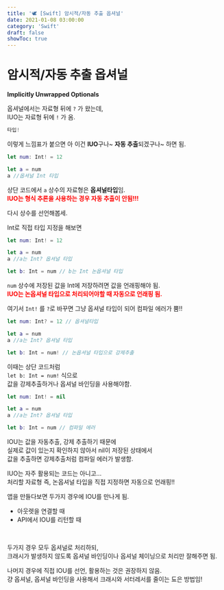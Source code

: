 ```yaml
---
title: '🕊 [Swift] 암시적/자동 추출 옵셔널'
date: 2021-01-08 03:00:00
category: 'Swift'
draft: false
showToc: true
---
```


# 암시적/자동 추출 옵셔널

**Implicitly Unwrapped Optionals**

옵셔널에서는 자료형 뒤에 `?` 가 왔는데,  
IUO는 자료형 뒤에 `!` 가 옴.

```swift
타입!
```

이렇게 느낌표가 붙으면 아 이건 **IUO**구나~ **자동 추출**되겠구나~ 하면 됨.

```swift
let num: Int! = 12

let a = num
a //옵셔널 Int 타입
```

상단 코드에서 `a` 상수의 자료형은 **옵셔널타입**임.  
<span style="color: red;">**IUO는 형식 추론을 사용하는 경우 자동 추출이 안됨!!!**</span>

다시 상수를 선언해봅세.

Int로 직접 타입 지정을 해보면

```swift
let num: Int! = 12

let a = num
a //a는 Int? 옵셔널 타입

let b: Int = num // b는 Int 논옵셔널 타입
```

`num` 상수에 저장된 값을 Int에 저장하려면 값을 언래핑해야 됨.  
<span style="color: red;">**IUO는 논옵셔널 타입으로 처리되어야할 때 자동으로 언래핑 됨.**</span>

여기서 `Int!` 를 `?`로 바꾸면 그냥 옵셔널 타입이 되어 컴파일 에러가 뿜!!

```swift
let num: Int? = 12 // 옵셔널타입

let a = num
a //a는 Int? 옵셔널 타입

let b: Int = num! // 논옵셔널 타입으로 강제추출
```

이때는 상단 코드처럼  
`let b: Int = num!` 식으로  
값을 강제추출하거나 옵셔널 바인딩을 사용해야함.

```swift
let num: Int! = nil

let a = num
a //a는 Int? 옵셔널 타입

let b: Int = num // 컴파일 에러
```

IOU는 값을 자동추출, 강제 추출하기 때문에  
실제로 값이 있는지 확인하지 않아서 nil이 저장된 상태에서  
값을 추출하면 강제추출처럼 컴파일 에러가 발생함.

IUO는 자주 활용되는 코드는 아니고...  
처리할 자료형 즉, 논옵셔널 타입을 직접 지정하면 자동으로 언래핑!!

앱을 만들다보면 두가지 경우에 IOU를 만나게 됨.

- 아웃렛을 연결할 때
- API에서 IOU를 리턴할 때

</br>

두가지 경우 모두 옵셔널로 처리하되,  
크래시가 발생하지 않도록 옵셔널 바인딩이나 옵셔널 체이닝으로 처리만 잘해주면 됨.

나머지 경우에 직접 IOU를 선언, 활용하는 것은 권장하지 않음.  
걍 옵셔널, 옵셔널 바인딩을 사용해서 크래시와 서터레서를 줄이는 됴은 방법임!
